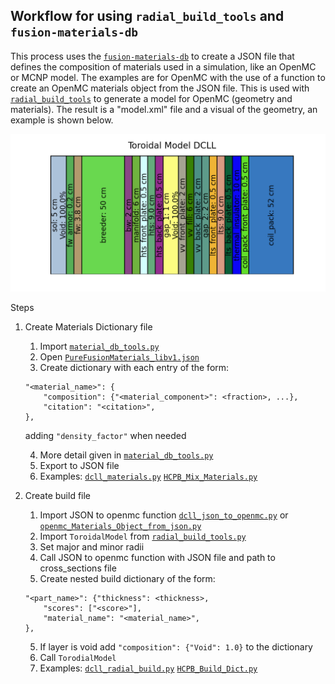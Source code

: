## Workflow for using `radial_build_tools` and `fusion-materials-db`
This process uses the [`fusion-materials-db`](https://github.com/svalinn/fusion-material-db) to create a JSON file that defines the composition of materials used in a simulation, like an OpenMC or MCNP model. The examples are for OpenMC with the use of a function to create an OpenMC materials object from the JSON file. This is used with [`radial_build_tools`](https://github.com/svalinn/radial_build_tools) to generate a model for OpenMC (geometry and materials). The result is a "model.xml" file and a visual of the geometry, an example is shown below.

![](ToroidalModelDCLL.png)

Steps
1. Create Materials Dictionary file
    1. Import [`material_db_tools.py`](https://github.com/svalinn/fusion-material-db/blob/main/material-db-tools/material_db_tools.py)
    2. Open [`PureFusionMaterials_libv1.json`](https://github.com/svalinn/fusion-material-db/blob/main/db-outputs/PureFusionMaterials_libv1.json)
    3. Create dictionary with each entry of the form:     
    ```
    "<material_name>": {
        "composition": {"<material_component>": <fraction>, ...},
        "citation": "<citation>",
    },
    ```
    adding `"density_factor"` when needed
    
    4. More detail given in [`material_db_tools.py`](https://github.com/svalinn/fusion-material-db/blob/main/material-db-tools/material_db_tools.py)
    5. Export to JSON file
    6. Examples: [`dcll_materials.py`](https://github.com/svalinn/radial_build_tools/tree/main/examples/dcll_hcpb_examples/dcll_radial_build_example/dcll_materials.py) [`HCPB_Mix_Materials.py`]()
2. Create build file
    1. Import JSON to openmc function [`dcll_json_to_openmc.py`](https://github.com/svalinn/radial_build_tools/tree/main/examples/dcll_hcpb_examples/dcll_radial_build_example/dcll_json_to_openmc.py) or [`openmc_Materials_Object_from_json.py`]()
    2. Import `ToroidalModel` from [`radial_build_tools.py`](https://github.com/svalinn/radial_build_tools/blob/main/radial_build_tools.py)
    2. Set major and minor radii 
    3. Call JSON to openmc function with JSON file and path to cross_sections file
    4. Create nested build dictionary of the form:
    ```
    "<part_name>": {"thickness": <thickness>,
        "scores": ["<score>"],
        "material_name": "<material_name>",
    },
    ``` 
    5. If layer is void add `"composition": {"Void": 1.0}` to the dictionary
    6. Call `TorodialModel`
    7. Examples: [`dcll_radial_build.py`](https://github.com/svalinn/radial_build_tools/tree/main/examples/dcll_hcpb_examples/dcll_radial_build_example/dcll_radial_build.py) [`HCPB_Build_Dict.py`]()
